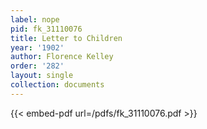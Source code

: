 ```yaml
---
label: nope
pid: fk_31110076
title: Letter to Children
year: '1902'
author: Florence Kelley
order: '282'
layout: single
collection: documents
---
```



{{< embed-pdf url=/pdfs/fk_31110076.pdf >}}